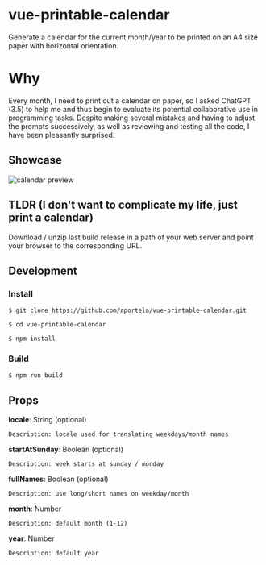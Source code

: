 # vue-printable-calendar

Generate a calendar for the current month/year to be printed on an A4 size paper with horizontal orientation.

# Why

Every month, I need to print out a calendar on paper, so I asked ChatGPT (3.5) to help me and thus begin to evaluate its potential collaborative use in programming tasks. Despite making several mistakes and having to adjust the prompts successively, as well as reviewing and testing all the code, I have been pleasantly surprised.

## Showcase

![calendar preview](https://github.com/aportela/vue-printable-calendar/assets/705838/f194c004-e5f8-4410-95d0-e2bad2040130)


## TLDR (I don't want to complicate my life, just print a calendar)

Download / unzip last build release in a path of your web server and point your browser to the corresponding URL.

## Development

### Install

```
$ git clone https://github.com/aportela/vue-printable-calendar.git

$ cd vue-printable-calendar

$ npm install
```

### Build

```
$ npm run build
```

## Props

**locale**: String (optional)

    Description: locale used for translating weekdays/month names

**startAtSunday**: Boolean (optional)

    Description: week starts at sunday / monday

**fullNames**: Boolean (optional)

    Description: use long/short names on weekday/month

**month**: Number

    Description: default month (1-12)

**year**: Number

    Description: default year
